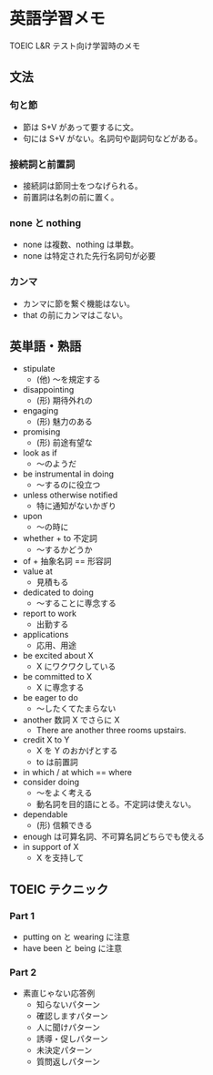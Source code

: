 # 英語学習メモ

TOEIC L&R テスト向け学習時のメモ

## 文法

### 句と節

* 節は S+V があって要するに文。
* 句には S+V がない。名詞句や副詞句などがある。

### 接続詞と前置詞

* 接続詞は節同士をつなげられる。
* 前置詞は名刺の前に置く。

### none と nothing

* none は複数、nothing は単数。
* none は特定された先行名詞句が必要

### カンマ

* カンマに節を繋ぐ機能はない。
* that の前にカンマはこない。

## 英単語・熟語

* stipulate
    * (他) 〜を規定する 
* disappointing
    * (形) 期待外れの
* engaging
    * (形) 魅力のある
* promising
    * (形) 前途有望な
* look as if
    * 〜のようだ
* be instrumental in doing
    * 〜するのに役立つ
* unless otherwise notified
    * 特に通知がないかぎり
* upon
    * 〜の時に
* whether + to 不定詞
    * 〜するかどうか
* of + 抽象名詞 == 形容詞
* value at
    * 見積もる
* dedicated to doing
    * 〜することに専念する
* report to work
    * 出勤する
* applications
    * 応用、用途
* be excited about X
    * X にワクワクしている
* be committed to X
    * X に専念する
* be eager to do
    * 〜したくてたまらない
* another 数詞 X でさらに X
    * There are another three rooms upstairs.
* credit X to Y
    * X を Y のおかげとする
    * to は前置詞
* in which / at which == where
* consider doing
    * 〜をよく考える
    * 動名詞を目的語にとる。不定詞は使えない。
* dependable
    * (形) 信頼できる
* enough は可算名詞、不可算名詞どちらでも使える
* in support of X
    * X を支持して

## TOEIC テクニック

### Part 1

* putting on と wearing に注意
* have been と being に注意

### Part 2

* 素直じゃない応答例
    * 知らないパターン
    * 確認しますパターン
    * 人に聞けパターン
    * 誘導・促しパターン
    * 未決定パターン
    * 質問返しパターン